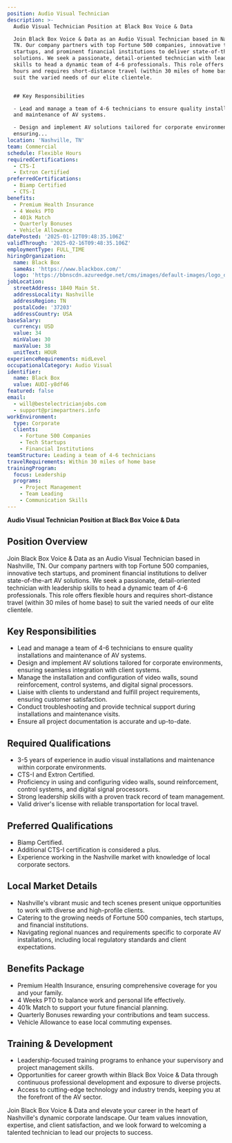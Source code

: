 ```yaml
---
position: Audio Visual Technician
description: >-
  Audio Visual Technician Position at Black Box Voice & Data

  Join Black Box Voice & Data as an Audio Visual Technician based in Nashville,
  TN. Our company partners with top Fortune 500 companies, innovative tech
  startups, and prominent financial institutions to deliver state-of-the-art AV
  solutions. We seek a passionate, detail-oriented technician with leadership
  skills to head a dynamic team of 4-6 professionals. This role offers flexible
  hours and requires short-distance travel (within 30 miles of home base) to
  suit the varied needs of our elite clientele.


  ## Key Responsibilities

  - Lead and manage a team of 4-6 technicians to ensure quality installations
  and maintenance of AV systems.

  - Design and implement AV solutions tailored for corporate environments,
  ensuring...
location: 'Nashville, TN'
team: Commercial
schedule: Flexible Hours
requiredCertifications:
  - CTS-I
  - Extron Certified
preferredCertifications:
  - Biamp Certified
  - CTS-I
benefits:
  - Premium Health Insurance
  - 4 Weeks PTO
  - 401k Match
  - Quarterly Bonuses
  - Vehicle Allowance
datePosted: '2025-01-12T09:48:35.106Z'
validThrough: '2025-02-16T09:48:35.106Z'
employmentType: FULL_TIME
hiringOrganization:
  name: Black Box
  sameAs: 'https://www.blackbox.com/'
  logo: 'https://bbnscdn.azureedge.net/cms/images/default-images/logo_dark.png'
jobLocation:
  streetAddress: 1840 Main St.
  addressLocality: Nashville
  addressRegion: TN
  postalCode: '37203'
  addressCountry: USA
baseSalary:
  currency: USD
  value: 34
  minValue: 30
  maxValue: 38
  unitText: HOUR
experienceRequirements: midLevel
occupationalCategory: Audio Visual
identifier:
  name: Black Box
  value: AUDI-y8df46
featured: false
email:
  - will@bestelectricianjobs.com
  - support@primepartners.info
workEnvironment:
  type: Corporate
  clients:
    - Fortune 500 Companies
    - Tech Startups
    - Financial Institutions
teamStructure: Leading a team of 4-6 technicians
travelRequirements: Within 30 miles of home base
trainingProgram:
  focus: Leadership
  programs:
    - Project Management
    - Team Leading
    - Communication Skills
---
```




**Audio Visual Technician Position at Black Box Voice & Data**

## Position Overview
Join Black Box Voice & Data as an Audio Visual Technician based in Nashville, TN. Our company partners with top Fortune 500 companies, innovative tech startups, and prominent financial institutions to deliver state-of-the-art AV solutions. We seek a passionate, detail-oriented technician with leadership skills to head a dynamic team of 4-6 professionals. This role offers flexible hours and requires short-distance travel (within 30 miles of home base) to suit the varied needs of our elite clientele.

## Key Responsibilities
- Lead and manage a team of 4-6 technicians to ensure quality installations and maintenance of AV systems.
- Design and implement AV solutions tailored for corporate environments, ensuring seamless integration with client systems.
- Manage the installation and configuration of video walls, sound reinforcement, control systems, and digital signal processors.
- Liaise with clients to understand and fulfill project requirements, ensuring customer satisfaction.
- Conduct troubleshooting and provide technical support during installations and maintenance visits.
- Ensure all project documentation is accurate and up-to-date.

## Required Qualifications
- 3-5 years of experience in audio visual installations and maintenance within corporate environments.
- CTS-I and Extron Certified.
- Proficiency in using and configuring video walls, sound reinforcement, control systems, and digital signal processors.
- Strong leadership skills with a proven track record of team management.
- Valid driver's license with reliable transportation for local travel.

## Preferred Qualifications
- Biamp Certified.
- Additional CTS-I certification is considered a plus.
- Experience working in the Nashville market with knowledge of local corporate sectors.

## Local Market Details
- Nashville's vibrant music and tech scenes present unique opportunities to work with diverse and high-profile clients.
- Catering to the growing needs of Fortune 500 companies, tech startups, and financial institutions.
- Navigating regional nuances and requirements specific to corporate AV installations, including local regulatory standards and client expectations.

## Benefits Package
- Premium Health Insurance, ensuring comprehensive coverage for you and your family.
- 4 Weeks PTO to balance work and personal life effectively.
- 401k Match to support your future financial planning.
- Quarterly Bonuses rewarding your contributions and team success.
- Vehicle Allowance to ease local commuting expenses.

## Training & Development
- Leadership-focused training programs to enhance your supervisory and project management skills.
- Opportunities for career growth within Black Box Voice & Data through continuous professional development and exposure to diverse projects.
- Access to cutting-edge technology and industry trends, keeping you at the forefront of the AV sector.

Join Black Box Voice & Data and elevate your career in the heart of Nashville's dynamic corporate landscape. Our team values innovation, expertise, and client satisfaction, and we look forward to welcoming a talented technician to lead our projects to success.
